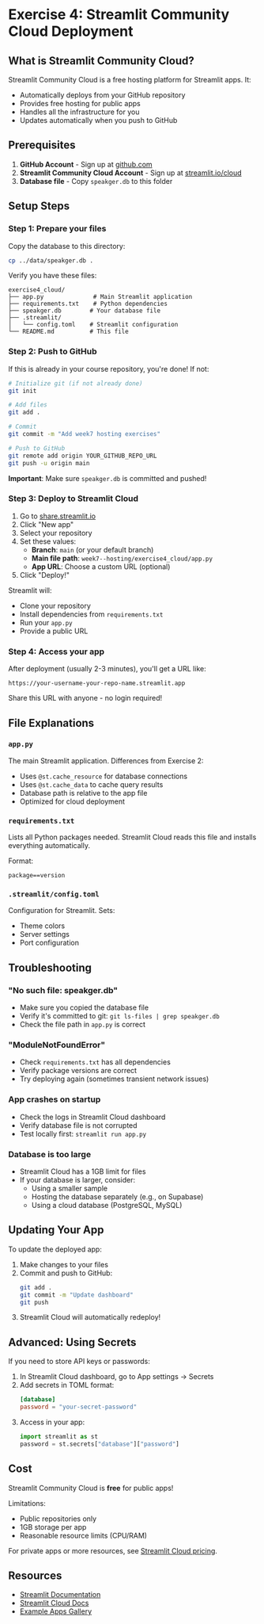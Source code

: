 # Exercise 4: Streamlit Community Cloud Deployment

## What is Streamlit Community Cloud?

Streamlit Community Cloud is a free hosting platform for Streamlit apps. It:
- Automatically deploys from your GitHub repository
- Provides free hosting for public apps
- Handles all the infrastructure for you
- Updates automatically when you push to GitHub

## Prerequisites

1. **GitHub Account** - Sign up at [github.com](https://github.com)
2. **Streamlit Community Cloud Account** - Sign up at [streamlit.io/cloud](https://streamlit.io/cloud)
3. **Database file** - Copy `speakger.db` to this folder

## Setup Steps

### Step 1: Prepare your files

Copy the database to this directory:
```bash
cp ../data/speakger.db .
```

Verify you have these files:
```
exercise4_cloud/
├── app.py              # Main Streamlit application
├── requirements.txt    # Python dependencies
├── speakger.db        # Your database file
├── .streamlit/
│   └── config.toml    # Streamlit configuration
└── README.md          # This file
```

### Step 2: Push to GitHub

If this is already in your course repository, you're done! If not:

```bash
# Initialize git (if not already done)
git init

# Add files
git add .

# Commit
git commit -m "Add week7 hosting exercises"

# Push to GitHub
git remote add origin YOUR_GITHUB_REPO_URL
git push -u origin main
```

**Important**: Make sure `speakger.db` is committed and pushed!

### Step 3: Deploy to Streamlit Cloud

1. Go to [share.streamlit.io](https://share.streamlit.io)
2. Click "New app"
3. Select your repository
4. Set these values:
   - **Branch**: `main` (or your default branch)
   - **Main file path**: `week7--hosting/exercise4_cloud/app.py`
   - **App URL**: Choose a custom URL (optional)
5. Click "Deploy!"

Streamlit will:
- Clone your repository
- Install dependencies from `requirements.txt`
- Run your `app.py`
- Provide a public URL

### Step 4: Access your app

After deployment (usually 2-3 minutes), you'll get a URL like:
```
https://your-username-your-repo-name.streamlit.app
```

Share this URL with anyone - no login required!

## File Explanations

### `app.py`
The main Streamlit application. Differences from Exercise 2:
- Uses `@st.cache_resource` for database connections
- Uses `@st.cache_data` to cache query results
- Database path is relative to the app file
- Optimized for cloud deployment

### `requirements.txt`
Lists all Python packages needed. Streamlit Cloud reads this file and installs everything automatically.

Format:
```
package==version
```

### `.streamlit/config.toml`
Configuration for Streamlit. Sets:
- Theme colors
- Server settings
- Port configuration

## Troubleshooting

### "No such file: speakger.db"
- Make sure you copied the database file
- Verify it's committed to git: `git ls-files | grep speakger.db`
- Check the file path in `app.py` is correct

### "ModuleNotFoundError"
- Check `requirements.txt` has all dependencies
- Verify package versions are correct
- Try deploying again (sometimes transient network issues)

### App crashes on startup
- Check the logs in Streamlit Cloud dashboard
- Verify database file is not corrupted
- Test locally first: `streamlit run app.py`

### Database is too large
- Streamlit Cloud has a 1GB limit for files
- If your database is larger, consider:
  - Using a smaller sample
  - Hosting the database separately (e.g., on Supabase)
  - Using a cloud database (PostgreSQL, MySQL)

## Updating Your App

To update the deployed app:

1. Make changes to your files
2. Commit and push to GitHub:
   ```bash
   git add .
   git commit -m "Update dashboard"
   git push
   ```
3. Streamlit Cloud will automatically redeploy!

## Advanced: Using Secrets

If you need to store API keys or passwords:

1. In Streamlit Cloud dashboard, go to App settings → Secrets
2. Add secrets in TOML format:
   ```toml
   [database]
   password = "your-secret-password"
   ```
3. Access in your app:
   ```python
   import streamlit as st
   password = st.secrets["database"]["password"]
   ```

## Cost

Streamlit Community Cloud is **free** for public apps!

Limitations:
- Public repositories only
- 1GB storage per app
- Reasonable resource limits (CPU/RAM)

For private apps or more resources, see [Streamlit Cloud pricing](https://streamlit.io/cloud).

## Resources

- [Streamlit Documentation](https://docs.streamlit.io)
- [Streamlit Cloud Docs](https://docs.streamlit.io/streamlit-community-cloud)
- [Example Apps Gallery](https://streamlit.io/gallery)
